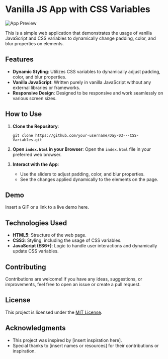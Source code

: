 # Vanilla JS App with CSS Variables
![App Preview](https://github.com/cyber-rush/Day-03---CSS-Variables/assets/66362774/ec0dbd04-7291-48cc-978d-36f027b48e4b)

This is a simple web application that demonstrates the usage of vanilla JavaScript and CSS variables to dynamically change padding, color, and blur properties on elements.

## Features

- **Dynamic Styling**: Utilizes CSS variables to dynamically adjust padding, color, and blur properties.
- **Vanilla JavaScript**: Written purely in vanilla JavaScript without any external libraries or frameworks.
- **Responsive Design**: Designed to be responsive and work seamlessly on various screen sizes.

## How to Use

1. **Clone the Repository**: 
    ```
    git clone https://github.com/your-username/Day-03---CSS-Variables.git
    ```

2. **Open `index.html` in your Browser**: 
    Open the `index.html` file in your preferred web browser.

3. **Interact with the App**: 
    - Use the sliders to adjust padding, color, and blur properties.
    - See the changes applied dynamically to the elements on the page.

## Demo

Insert a GIF or a link to a live demo here.

## Technologies Used

- **HTML5**: Structure of the web page.
- **CSS3**: Styling, including the usage of CSS variables.
- **JavaScript (ES6+)**: Logic to handle user interactions and dynamically update CSS variables.

## Contributing

Contributions are welcome! If you have any ideas, suggestions, or improvements, feel free to open an issue or create a pull request.

## License

This project is licensed under the [MIT License](LICENSE).

## Acknowledgments

- This project was inspired by [insert inspiration here].
- Special thanks to [insert names or resources] for their contributions or inspiration.

